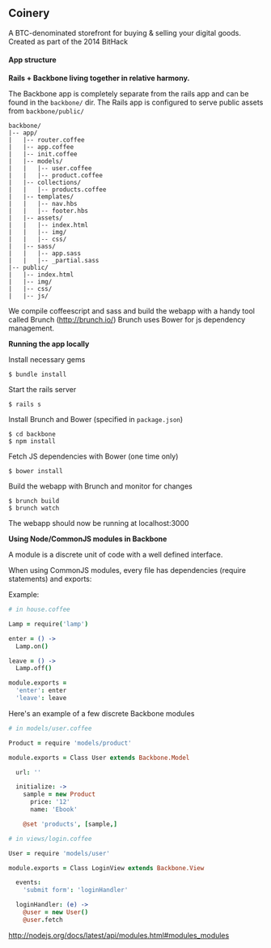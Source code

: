 ## Coinery ##
A BTC-denominated storefront for buying & selling your digital goods. Created as part of the 2014 BitHack

#### App structure ####

**Rails + Backbone living together in relative harmony.**

The Backbone app is completely separate from the rails app and can be found in the `backbone/` dir.
The Rails app is configured to serve public assets from `backbone/public/`

```
backbone/
|-- app/
|   |-- router.coffee
|   |-- app.coffee
|   |-- init.coffee
|   |-- models/
|   |   |-- user.coffee
|   |   |-- product.coffee
|   |-- collections/
|   |   |-- products.coffee
|   |-- templates/
|   |   |-- nav.hbs
|   |   |-- footer.hbs
|   |-- assets/
|   |   |-- index.html
|   |   |-- img/
|   |   |-- css/
|   |-- sass/
|   |   |-- app.sass
|   |   |-- _partial.sass
|-- public/
|   |-- index.html
|   |-- img/
|   |-- css/
|   |-- js/
```

We compile coffeescript and sass and build the webapp with a handy tool called Brunch (http://brunch.io/)
Brunch uses Bower for js dependency management.


__Running the app locally__

Install necessary gems
```
$ bundle install
```

Start the rails server
```
$ rails s
```

Install Brunch and Bower (specified in `package.json`)
```
$ cd backbone
$ npm install
```

Fetch JS dependencies with Bower (one time only)
```
$ bower install
```

Build the webapp with Brunch and monitor for changes
```
$ brunch build
$ brunch watch
```

The webapp should now be running at localhost:3000


__Using Node/CommonJS modules in Backbone__

A module is a discrete unit of code with a well defined interface.

When using CommonJS modules, every file has dependencies (require statements) and exports:

Example:

```coffeescript
# in house.coffee

Lamp = require('lamp')

enter = () ->
  Lamp.on()

leave = () ->
  Lamp.off()

module.exports =
  'enter': enter
  'leave': leave
```

Here's an example of a few discrete Backbone modules

```coffeescript
# in models/user.coffee

Product = require 'models/product'

module.exports = Class User extends Backbone.Model

  url: ''

  initialize: ->
    sample = new Product
      price: '12'
      name: 'Ebook'

    @set 'products', [sample,]

# in views/login.coffee

User = require 'models/user'

module.exports = Class LoginView extends Backbone.View

  events:
    'submit form': 'loginHandler'

  loginHandler: (e) ->
    @user = new User()
    @user.fetch

```

http://nodejs.org/docs/latest/api/modules.html#modules_modules
